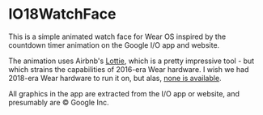 # IO18WatchFace
This is a simple animated watch face for Wear OS inspired by the countdown timer animation on the Google I/O app and website.

The animation uses Airbnb's [Lottie](http://airbnb.io/lottie/), which is a pretty impressive tool - but which strains the capabilities of 2016-era Wear hardware. I wish we had 2018-era Wear hardware to run it on, but alas, [none is available](https://arstechnica.com/gadgets/2018/02/android-wear-is-getting-killed-and-its-all-qualcomms-fault/).

All graphics in the app are extracted from the I/O app or website, and presumably are © Google Inc.
